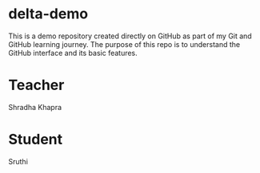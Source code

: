 # delta-demo
This is a demo repository created directly on GitHub as part of my Git and GitHub learning journey.
The purpose of this repo is to understand the GitHub interface and its basic features.

# Teacher
Shradha Khapra

# Student
Sruthi
